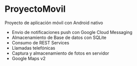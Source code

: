 # ProyectoMovil
Proyecto de aplicación móvil con Android nativo
- Envio de notificaciones push con Google Cloud Messaging‎
- Almacenamiento de Base de datos con SQLite
- Consumo de REST Services
- Llamadas telefónicas
- Captura y almacenamiento de fotos en servidor
- Google Maps v2
